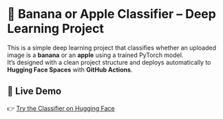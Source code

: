 # 🍌 Banana or Apple Classifier – Deep Learning Project

This is a simple deep learning project that classifies whether an uploaded image is a **banana** or an **apple** using a trained PyTorch model.  
It’s designed with a clean project structure and deploys automatically to **Hugging Face Spaces** with **GitHub Actions**.

## 🚀 Live Demo
👉 [Try the Classifier on Hugging Face](https://huggingface.co/spaces/rhkraptor/BananaOrApple)
